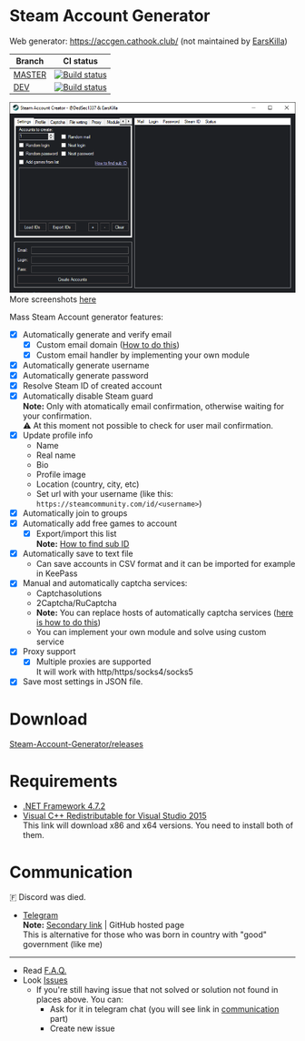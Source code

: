 # Steam Account Generator

Web generator: https://accgen.cathook.club/ (not maintained by [EarsKilla](https://github.com/EarsKilla))

|Branch|CI status|
|------|---------|
|[MASTER](https://github.com/steam-account-creator/Steam-Account-Generator/tree/master)|[![Build status](https://ci.appveyor.com/api/projects/status/b60sjwtl69ln5ir6/branch/master?svg=true)](https://ci.appveyor.com/project/EarsKilla/steam-account-generator/branch/master)|
|[DEV](https://github.com/steam-account-creator/Steam-Account-Generator/tree/dev)|[![Build status](https://ci.appveyor.com/api/projects/status/b60sjwtl69ln5ir6/branch/dev?svg=true)](https://ci.appveyor.com/project/EarsKilla/steam-account-generator/branch/dev)|

![screenshot](etc/app_screenshots/default/settings.png)  
More screenshots [here](etc/app_screenshots/INDEX.md)

Mass Steam Account generator features:
- [x] Automatically generate and verify email
  - [x] Custom email domain ([How to do this](https://github.com/steam-account-creator/Steam-Account-Generator/wiki/Using-custom-mail-domain))
  - [x] Custom email handler by implementing your own module
- [x] Automatically generate username
- [x] Automatically generate password
- [x] Resolve Steam ID of created account
- [x] Automatically disable Steam guard  
  **Note:** Only with atomatically email confirmation, otherwise waiting for your confirmation.  
  ⚠ At this moment not possible to check for user mail confirmation.
- [x] Update profile info
  - Name
  - Real name
  - Bio
  - Profile image
  - Location (country, city, etc)
  - Set url with your username (like this: `https://steamcommunity.com/id/<username>`)
- [x] Automatically join to groups
- [x] Automatically add free games to account
  - [x] Export/import this list  
    **Note:** [How to find sub ID](https://github.com/steam-account-creator/Steam-Account-Generator/wiki/Find-sub-ID)
- [x] Automatically save to text file
  - Can save accounts in CSV format and it can be imported for example in KeePass
- [x] Manual and automatically captcha services:
  - Captchasolutions
  - 2Captcha/RuCaptcha
  - **Note:** You can replace hosts of automatically captcha services ([here is how to do this](https://github.com/steam-account-creator/Steam-Account-Generator/releases/tag/v1.1.2-pre3))
  - You can implement your own module and solve using custom service
- [x] Proxy support
  - [x] Multiple proxies are supported  
It will work with http/https/socks4/socks5
- [x] Save most settings in JSON file.

# Download
[Steam-Account-Generator/releases](https://github.com/steam-account-creator/Steam-Account-Generator/releases)

# Requirements
- [.NET Framework 4.7.2](https://dotnet.microsoft.com/download/dotnet-framework-runtime/net472)
- [Visual C++ Redistributable for Visual Studio 2015](https://www.microsoft.com/en-us/download/details.aspx?id=48145)  
  This link will download x86 and x64 versions. You need to install both of them.

# Communication
🇫 Discord was died.  
- [Telegram](https://t.me/joinchat/KlzcPlIIzac3vF3ZjC2SrA)  
  **Note:** [Secondary link](https://onem3.cf/sac/) | GitHub hosted page  
  This is alternative for those who was born in country with "good" government (like me)
---
- Read [F.A.Q.](https://github.com/steam-account-creator/Steam-Account-Generator/wiki/F.A.Q.)
- Look [Issues](https://github.com/steam-account-creator/Steam-Account-Generator/issues)
  - If you're still having issue that not solved or solution not found in places above. You can:
    - Ask for it in telegram chat (you will see link in [communication](#communication) part)
    - Create new issue
